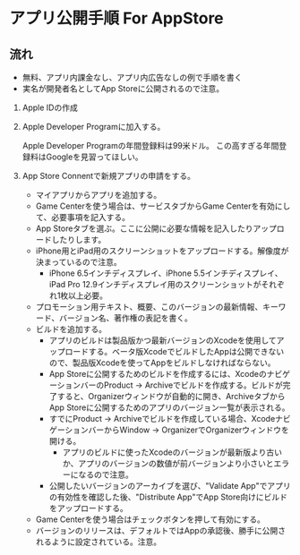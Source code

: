 # アプリ公開手順 For AppStore

## 流れ

* 無料、アプリ内課金なし、アプリ内広告なしの例で手順を書く
* 実名が開発者名としてApp Storeに公開されるので注意。

1. Apple IDの作成

1. Apple Developer Programに加入する。

    Apple Developer Programの年間登録料は99米ドル。
    この高すぎる年間登録料はGoogleを見習ってほしい。

1. App Store Connentで新規アプリの申請をする。

    * マイアプリからアプリを追加する。
    * Game Centerを使う場合は、サービスタブからGame Centerを有効にして、必要事項を記入する。
    * App Storeタブを選ぶ。ここに公開に必要な情報を記入したりアップロードしたりします。
    * iPhone用とiPad用のスクリーンショットをアップロードする。解像度が決まっているので注意。
        * iPhone 6.5インチディスプレイ、iPhone 5.5インチディスプレイ、iPad Pro 12.9インチディスプレイ用のスクリーンショットがそれぞれ1枚以上必要。
    * プロモーション用テキスト、概要、このバージョンの最新情報、キーワード、バージョン名、著作権の表記を書く。
    * ビルドを追加する。
        * アプリのビルドは製品版かつ最新バージョンのXcodeを使用してアップロードする。ベータ版XcodeでビルドしたAppは公開できないので、製品版Xcodeを使ってAppをビルドしなければならない。
        * App Storeに公開するためのビルドを作成するには、XcodeのナビゲーションバーのProduct -> Archiveでビルドを作成する。ビルドが完了すると、Organizerウィンドウが自動的に開き、ArchiveタブからApp Storeに公開するためのアプリのバージョン一覧が表示される。
        * すでにProduct -> Archiveでビルドを作成している場合、XcodeナビゲーションバーからWindow -> OrganizerでOrganizerウィンドウを開ける。
            * アプリのビルドに使ったXcodeのバージョンが最新版より古いか、アプリのバージョンの数値が前バージョンより小さいとエラーになるので注意。
        * 公開したいバージョンのアーカイブを選び、"Validate App"でアプリの有効性を確認した後、"Distribute App"でApp Store向けにビルドをアップロードする。
    * Game Centerを使う場合はチェックボタンを押して有効にする。
    * バージョンのリリースは、デフォルトではAppの承認後、勝手に公開されるように設定されている。注意。
